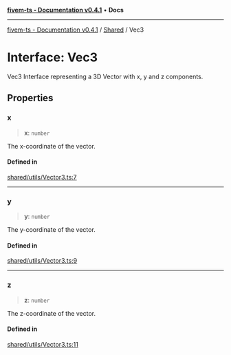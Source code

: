 [**fivem-ts - Documentation v0.4.1**](../../../README.md) • **Docs**

***

[fivem-ts - Documentation v0.4.1](../../../README.md) / [Shared](../README.md) / Vec3

# Interface: Vec3

Vec3
Interface representing a 3D Vector with x, y and z components.

## Properties

### x

> **x**: `number`

The x-coordinate of the vector.

#### Defined in

[shared/utils/Vector3.ts:7](https://github.com/Purpose-Dev/fivem-ts/blob/main/src/shared/utils/Vector3.ts#L7)

***

### y

> **y**: `number`

The y-coordinate of the vector.

#### Defined in

[shared/utils/Vector3.ts:9](https://github.com/Purpose-Dev/fivem-ts/blob/main/src/shared/utils/Vector3.ts#L9)

***

### z

> **z**: `number`

The z-coordinate of the vector.

#### Defined in

[shared/utils/Vector3.ts:11](https://github.com/Purpose-Dev/fivem-ts/blob/main/src/shared/utils/Vector3.ts#L11)
